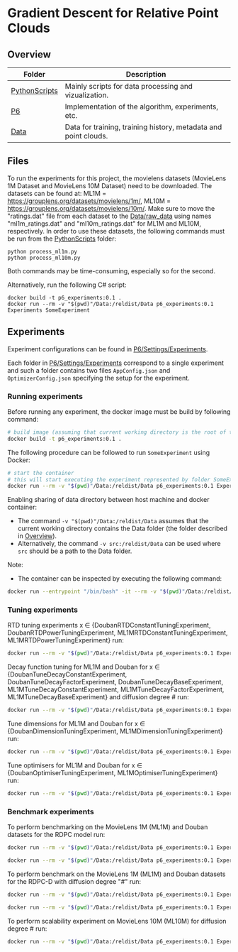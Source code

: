 # Gradient Descent for Relative Point Clouds

## Overview

| Folder                                | Description                                                     |
|---------------------------------------|-----------------------------------------------------------------|
| [ PythonScripts ]( ./PythonScripts/ ) | Mainly scripts for data processing and vizualization.           |
| [ P6 ]( ./P6 )                        | Implementation of the algorithm, experiments, etc.              |
| [Data](./Data)                        | Data for training, training history, metadata and point clouds. |


## Files
To run the experiments for this project, the movielens datasets (MovieLens 1M Dataset and MovieLens 10M Dataset) need to be downloaded.
The datasets can be found at: ML1M = https://grouplens.org/datasets/movielens/1m/, ML10M = https://grouplens.org/datasets/movielens/10m/.
Make sure to move the "ratings.dat" file from each dataset to the [Data/raw_data](Data/raw_data) using names "ml1m_ratings.dat" and "ml10m_ratings.dat" for ML1M and ML10M, respectively. 
In order to use these datasets, the following commands must be run from the [PythonScripts](PythonScripts) folder:
```
python process_ml1m.py
python process_ml10m.py
```
Both commands may be time-consuming, especially so for the second. 

Alternatively, run the following C# script:
```
docker build -t p6_experiments:0.1 .
docker run --rm -v "$(pwd)"/Data:/reldist/Data p6_experiments:0.1 Experiments SomeExperiment
```

## Experiments

Experiment configurations can be found in [P6/Settings/Experiments](P6/Settings/Experiments).

Each folder in [P6/Settings/Experiments](P6/Settings/Experiments) correspond to a single experiment and such a folder contains two files `AppConfig.json` and `OptimizerConfig.json` specifying the setup for the experiment.

### Running experiments
Before running any experiment, the docker image must be build by following command:
```zsh 
# build image (assuming that current working directory is the root of the codebase)
docker build -t p6_experiments:0.1 .
```

The following procedure can be followed to run `SomeExperiment` using Docker:
```zsh
# start the container
# this will start executing the experiment represented by folder SomeExperiment 
docker run --rm -v "$(pwd)"/Data:/reldist/Data p6_experiments:0.1 Experiments SomeExperiment
```

Enabling sharing of data directory between host machine and docker container:
- The command `-v "$(pwd)"/Data:/reldist/Data` assumes that the current working directory contains the Data folder (the folder described in [Overview](#overview)).
- Alternatively, the command `-v src:/reldist/Data` can be used where `src` should be a path to the Data folder.

Note:
- The container can be inspected by executing the following command: 

```bash
docker run --entrypoint "/bin/bash" -it --rm -v "$(pwd)"/Data:/reldist/Data p6_experiments:0.1
```
### Tuning experiments
RTD tuning experiments x ∈ {DoubanRTDConstantTuningExperiment, DoubanRTDPowerTuningExperiment, ML1MRTDConstantTuningExperiment, ML1MRTDPowerTuningExperiment} run:
```zsh
docker run --rm -v "$(pwd)"/Data:/reldist/Data p6_experiments:0.1 Experiments x
```

Decay function tuning for ML1M and Douban for x ∈ {DoubanTuneDecayConstantExperiment, DoubanTuneDecayFactorExperiment, DoubanTuneDecayBaseExperiment, ML1MTuneDecayConstantExperiment, ML1MTuneDecayFactorExperiment, ML1MTuneDecayBaseExperiment} and diffusion degree # run:
```zsh
docker run --rm -v "$(pwd)"/Data:/reldist/Data p6_experiments:0.1 Experiments x #
```

Tune dimensions for ML1M and Douban for x ∈ {DoubanDimensionTuningExperiment, ML1MDimensionTuningExperiment} run:
```zsh
docker run --rm -v "$(pwd)"/Data:/reldist/Data p6_experiments:0.1 Experiments x
```

Tune optimisers for ML1M and Douban for x ∈ {DoubanOptimiserTuningExperiment, ML1MOptimiserTuningExperiment} run:
```zsh
docker run --rm -v "$(pwd)"/Data:/reldist/Data p6_experiments:0.1 Experiments x
```

### Benchmark experiments
To perform benchmarking on the MovieLens 1M (ML1M) and Douban datasets for the RDPC model run:
```zsh
docker run --rm -v "$(pwd)"/Data:/reldist/Data p6_experiments:0.1 Experiments ML1MVanillaBenchmark

docker run --rm -v "$(pwd)"/Data:/reldist/Data p6_experiments:0.1 Experiments DoubanVanillaBenchmark
```

To perform benchmark on the MovieLens 1M (ML1M) and Douban datasets for the RDPC-D with diffusion degree "#" run:
```zsh
docker run --rm -v "$(pwd)"/Data:/reldist/Data p6_experiments:0.1 Experiments ML1MDiffusionBenchmark #

docker run --rm -v "$(pwd)"/Data:/reldist/Data p6_experiments:0.1 Experiments DoubanDiffusionBenchmark #
```

To perform scalability experiment on MovieLens 10M (ML10M) for diffusion degree # run:
```zsh
docker run --rm -v "$(pwd)"/Data:/reldist/Data p6_experiments:0.1 Experiments ML10MTrueDiffusionExperiment #
```


